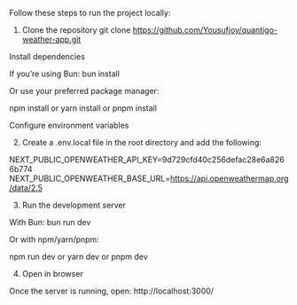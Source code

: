 Follow these steps to run the project locally:

1. Clone the repository
git clone https://github.com/Yousufjoy/quantigo-weather-app.git

Install dependencies

If you’re using Bun:
bun install


Or use your preferred package manager:

npm install
or
yarn install
or
pnpm install


Configure environment variables

2. Create a .env.local file in the root directory and add the following:

NEXT_PUBLIC_OPENWEATHER_API_KEY=9d729cfd40c256defac28e6a8266b774
NEXT_PUBLIC_OPENWEATHER_BASE_URL=https://api.openweathermap.org/data/2.5


3. Run the development server

With Bun:
bun run dev


Or with npm/yarn/pnpm:

npm run dev
or
yarn dev
or
pnpm dev

4. Open in browser


Once the server is running, open:
 http://localhost:3000/